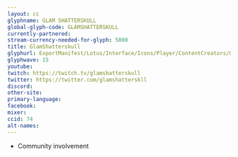 ```yaml
---
layout: cc
glyphname: GLAM SHATTERSKULL
global-glyph-code: GLAMSHATTERSKULL
currently-partnered:
stream-currency-needed-for-glyph: 5000
title: GlamShatterskull
glyphurl: ExportManifest/Lotus/Interface/Icons/Player/ContentCreators/GlamShatterskull.png
glyphwave: 15
youtube:
twitch: https://twitch.tv/glamshatterskull
twitter: https://twitter.com/glamshatterskll
discord:
other-site:
primary-language:
facebook:
mixer:
ccid: 74
alt-names:
---
```

* Community involvement
